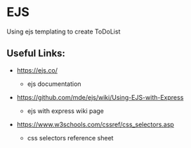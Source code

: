 # EJS

Using ejs templating to create ToDoList

## Useful Links:
- https://ejs.co/
    - ejs documentation

- https://github.com/mde/ejs/wiki/Using-EJS-with-Express
    - ejs with express wiki page

- https://www.w3schools.com/cssref/css_selectors.asp
    - css selectors reference sheet

